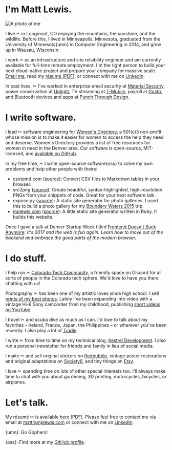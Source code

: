 <div class="intro">
<h1>I'm Matt Lewis.</h1>
<img src="avatar.jpg" title="A photo of me" class="avatar">
</div>

I live ✂ in Longmont, CO enjoying the mountains, the sunshine, and the wildlife.
Before this, I lived in Minneapolis, Minnesota, graduated from the University of
Minnesota{umn} in Computer Engineering in 2014, and grew up in Wausau,
Wisconsin.

I work ✂ as an infrastructure and site reliability engineer and am currently
available for full-time remote employment. I'm the right person to build your
next cloud-native project and prepare your company for massive scale.
[Email me](mailto:matt@mplewis.com), read my [résumé (PDF)](resume.pdf), or
connect with me on [LinkedIn](https://linkedin.com/in/mpvlewis).

In past lives, ✂ I've worked in enterprise email security at
[Material Security](https://material.security), power conservation at
[Uplight](https://uplight.com), TV streaming at
[T-Mobile](https://t-mobile.com), payroll at [Gusto](https://gusto.com), and
Bluetooth devices and apps at [Punch Through Design](https://punchthrough.com).

# I write software.

I lead ✂ software engineering for
[Women's Directory](https://womensdirectory.org), a 501(c)3 non-profit whose
mission is to make it easier for women to access the help they need and deserve.
Women's Directory provides a list of free resources for women in need in the
Denver area. Our software is open-source, MIT-licensed, and
[available on GitHub](https://github.com/Womens-Directory/womens-directory).

In my free time, ✂ I write open-source software{oss} to solve my own problems
and help other people with theirs:

- [csvtomd.com](https://csvtomd.com)
  ([source](https://github.com/mplewis/csvtomd-web)): Convert CSV files to
  Markdown tables in your browser.
- src2png ([source](https://github.com/mplewis/src2png)): Create beautiful,
  syntax-highlighted, high-resolution PNGs from your snippets of code. Great for
  your next software talk.
- expose.py ([source](https://github.com/mplewis/expose.py)): A static site
  generator for photo galleries. I used this to build a photo gallery for my
  [Boundary Waters 2015](bwca_2015) trip.
- [mplewis.com](https://mplewis.com)
  ([source](https://github.com/mplewis/mplewis.com)): A little static site
  generator written in Ruby. It builds this website.

Once I gave a talk at Denver Startup Week titled
[Frontend Doesn't Suck Anymore](/talks/fdsa): _It's 2017 and the web is fun
again. Learn how to move out of the backend and embrace the good parts of the
modern browser._

# I do stuff.

I help run ✂ [Colorado Tech Community](https://coloradotech.community/), a
friendly space on Discord for all sorts of people in the Colorado tech sphere.
We'd love to have you there chatting with us!

Photography ✂ has been one of my artistic loves since high school. I sell
[prints of my best photos](https://photos.mplewis.com). Lately I've been
expanding into video with a vintage Hi-8 Sony camcorder from my childhood,
publishing
[short videos on YouTube](https://www.youtube.com/channel/UCtQB9HNAkJ-oTSjU6x462dA).

I travel ✂ and scuba dive as much as I can. I'd love to talk about my favorites
– Ireland, France, Japan, the Philippines – or wherever you've been recently. I
also play a lot of [Tradle](https://oec.world/en/tradle/).

I write ✂ from time to time on my technical blog,
[Kestrel Development](https://kesdev.com). I also run a personal newsletter for
friends and family in lieu of social media.

I make ✂ and sell original stickers on
[Redbubble](https://www.redbubble.com/people/mplewis/shop), vintage poster
restorations and original adaptations on
[Society6](https://society6.com/mpvlewis), and tiny things on
[Etsy](https://www.etsy.com/shop/CorvidDesignStudio).

I love ✂ spending time on lots of other special interests too. I'll always make
time to chat with you about gardening, 3D printing, motorcycles, bicycles, or
airplanes.

# Let's talk.

My résumé ✂ is available [here (PDF)](resume.pdf). Please feel free to contact
me via email at [matt@mplewis.com](mailto:matt@mplewis.com) or connect with me
on [LinkedIn](https://linkedin.com/in/mpvlewis).

{umn}: Go Gophers!

{oss}: Find more at my [GitHub profile](https://github.com/mplewis).
